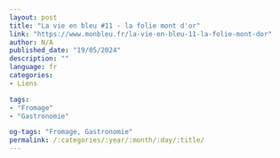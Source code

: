 ```yaml
---
layout: post
title: "La vie en bleu #11 - la folie mont d'or"
link: "https://www.monbleu.fr/la-vie-en-bleu-11-la-folie-mont-dor"
author: N/A
published_date: "19/05/2024"
description: ""
language: fr
categories:
- Liens

tags:
- "Fromage"
- "Gastronomie"

og-tags: "Fromage, Gastronomie"
permalink: /:categories/:year/:month/:day/:title/
---
```

